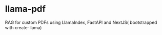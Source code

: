 # llama-pdf
RAG for custom PDFs using LlamaIndex, FastAPI and NextJS( bootstrapped with create-llama)
